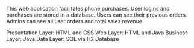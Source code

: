 This web application facilitates phone purchases.
User logins and purchases are stored in a database. Users can see their previous orders. Admins can see all user orders and total sales revenue.

Presentation Layer: HTML and CSS
Web Layer: HTML and Java
Business Layer: Java
Data Layer: SQL via H2 Database
